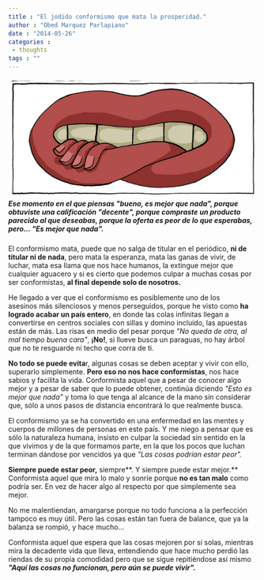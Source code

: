 ```yaml
---
title : "El jodido conformismo que mata la prosperidad."
author : "Obed Marquez Parlapiano"
date : "2014-05-26"
categories : 
 - thoughts
tags : ""
---
```


##### [![3fc8e7d8f6be76b407484858aad07b9d-d42b28m](../images/3fc8e7d8f6be76b407484858aad07b9d-d42b28m.jpg)](https://obedparla.com/wp-content/uploads/2014/05/3fc8e7d8f6be76b407484858aad07b9d-d42b28m.jpg)Ese momento en el que piensas _"bueno, es mejor que nada_", porque obtuviste una calificación "decente", porque compraste un producto parecido al que deseabas, porque la oferta es peor de lo que esperabas, **pero**... _"Es mejor que nada"._

El conformismo mata, puede que no salga de titular en el periódico, **ni de titular ni de nada**, pero mata la esperanza, mata las ganas de vivir, de luchar, mata esa llama que nos hace humanos, la extingue mejor que cualquier aguacero y si es cierto que podemos culpar a muchas cosas por ser conformistas, **al final depende solo de nosotros.**

He llegado a ver que el conformismo es posiblemente uno de los asesinos más silenciosos y menos perseguidos, porque he visto como **ha logrado acabar un país entero**, en donde las colas infinitas llegan a convertirse en centros sociales con sillas y domino incluido, las apuestas están de más. Las risas en medio del pesar porque _"No queda de otra, al mal tiempo buena cara"_, **¡No!**, si llueve busca un paraguas, no hay árbol que no te resguarde ni techo que corra de ti.

**No todo se puede evita**r, algunas cosas se deben aceptar y vivir con ello, superarlo simplemente. **Pero eso no nos hace conformistas**, nos hace sabios y facilita la vida. Conformista aquel que a pesar de conocer algo mejor y a pesar de saber que lo puede obtener, continúa diciendo _"Esto es mejor que nada"_ y toma lo que tenga al alcance de la mano sin considerar que, sólo a unos pasos de distancia encontrará lo que realmente busca.

El conformismo ya se ha convertido en una enfermedad en las mentes y cuerpos de millones de personas en este país. Y me niego a pensar que es sólo la naturaleza humana, insisto en culpar la sociedad sin sentido en la que vivimos y de la que formamos parte, en la que los pocos que luchan terminan dándose por vencidos ya que _"Las cosas podrían estar peor"._

**Siempre puede estar peor,** siempre**. Y siempre puede estar mejor.** Conformista aquel que mira lo malo y sonríe porque **no es tan malo** como podría ser. En vez de hacer algo al respecto por que simplemente sea mejor.

No me malentiendan, amargarse porque no todo funciona a la perfección tampoco es muy útil. Pero las cosas están tan fuera de balance, que ya la balanza se rompió, y hace mucho...

Conformista aquel que espera que las cosas mejoren por si solas, mientras mira la decadente vida que lleva, entendiendo que hace mucho perdió las riendas de su propia comodidad pero que se sigue repitiéndose así mismo _**"Aquí las cosas no funcionan, pero aún se puede vivir".**_
